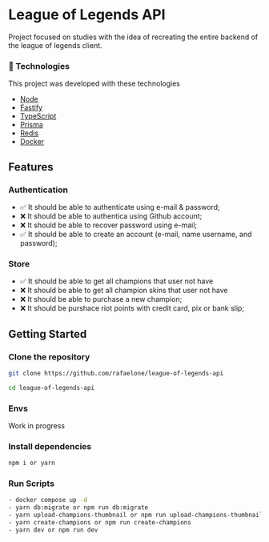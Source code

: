 # League of Legends API

Project focused on studies with the idea of ​​recreating the entire backend of the league of legends client.

### 🚀 Technologies

This project was developed with these technologies

- [Node](https://nodejs.org)
- [Fastify](https://fastify.dev/)
- [TypeScript](https://www.typescriptlang.org/)
- [Prisma](https://www.prisma.io/)
- [Redis](https://redis.io/)
- [Docker](https://www.docker.com/)

## Features

### Authentication

- ✅ It should be able to authenticate using e-mail & password;
- ❌ It should be able to authentica using Github account;
- ❌ It should be able to recover password using e-mail;
- ✅ It should be able to create an account (e-mail, name username, and password);

### Store

- ✅ It should be able to get all champions that user not have
- ❌ It should be able to get all champion skins that user not have
- ❌ It should be able to purchase a new champion;
- ❌ It should be purshace riot points with credit card, pix or bank slip;

## Getting Started

### Clone the repository

```sh
git clone https://github.com/rafaelone/league-of-legends-api

cd league-of-legends-api
```

### Envs

Work in progress

### Install dependencies

```sh
npm i or yarn
```

### Run Scripts

```sh
- docker compose up -d
- yarn db:migrate or npm run db:migrate
- yarn upload-champions-thumbnail or npm run upload-champions-thumbnail
- yarn create-champions or npm run create-champions
- yarn dev or npm run dev

```
